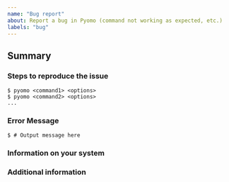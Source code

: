 ```yaml
---
name: "Bug report"
about: Report a bug in Pyomo (command not working as expected, etc.)
labels: "bug"
---
```


## Summary

<!-- Explain, in a clear and concise way, the command you ran and the result you were trying to achieve.
Example: "I ran `pyomo solve` to optimize a model and ..." -->

### Steps to reproduce the issue

```console
$ pyomo <command1> <options>
$ pyomo <command2> <options>
...
```

### Error Message

<!-- If Pyomo reported an error, provide the error message. If it did not report an error but the output appears incorrect, provide the incorrect output. If there was no error message and no output but the result is incorrect, describe how it does not match what you expect. -->
```console
$ # Output message here
```

### Information on your system

<!-- Please list the version of Pyomo, how it was installed, Python version, operating system, and any other relevant information (i.e., solver, solver version, etc.) -->

### Additional information

<!-- If you have any additional information, please list it here. -->


<!-- We encourage you to try, as much as possible, to reduce your problem to the minimal example that still reproduces the issue. That would help us a lot in fixing it quickly and effectively!

If you want to ask a question (how to use Pyomo, what it can do, etc.), please post it in the [Pyomo forum](https://groups.google.com/forum/#!forum/pyomo-forum). -->

